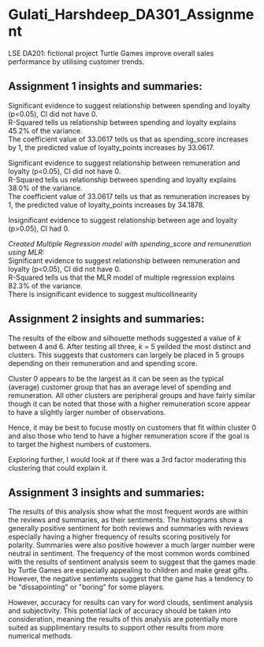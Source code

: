 # Gulati_Harshdeep_DA301_Assignment

LSE DA201: fictional project Turtle Games improve overall sales performance by utilising customer trends.

## Assignment 1 insights and summaries:

Significant evidence to suggest relationship between spending and loyalty (p<0.05), CI did not have 0.\
R-Squared tells us relationship between spending and loyalty explains 45.2% of the variance.\
The coefficient value of 33.0617 tells us that as spending_score increases by 1, the predicted value of loyalty_points increases by 33.0617.

Significant evidence to suggest relationship between remuneration and loyalty (p<0.05), CI did not have 0.\
R-Squared tells us relationship between spending and loyalty explains 38.0% of the variance.\
The coefficient value of 33.0617 tells us that as remuneration increases by 1, the predicted value of loyalty_points increases by 34.1878.

Insignificant evidence to suggest relationship between age and loyalty (p>0.05), CI had 0.

*Created Multiple Regression model with spending_score and remuneration using MLR:*\
Significant evidence to suggest relationship between remuneration and loyalty (p<0.05), CI did not have 0.\
R-Squared tells us that the MLR model of multiple regression explains 82.3% of the variance.\
There is insignificant evidence to suggest multicollinearity


## Assignment 2 insights and summaries:

The results of the elbow and silhouette methods suggested a value of *k* between 4 and 6. After testing all three, *k* = 5 yeilded the most distinct and clusters. This suggests that customers can largely be placed in 5 groups depending on their remuneration and and spending score.

Cluster 0 appears to be the largest as it can be seen as the typical (average) customer group that has an average level of spending and remuneration. All other clusters are peripheral groups and have fairly similar though it can be noted that those with a higher remuneration score appear to have a slightly larger number of observations.

Hence, it may be best to focuse mostly on customers that fit within cluster 0 and also those who tend to have a higher remuneration score if the goal is to target the highest numbers of customers.

Exploring further, I would look at if there was a 3rd factor moderating this clustering that could explain it.


## Assignment 3 insights and summaries:

The results of this analysis show what the most frequent words are within the reviews and summaries, as their sentiments. The histograms show a generally positive sentiment for both reviews and summaries with reviews especially having a higher frequency of results scoring positively for polarity. Summaries were also positive however a much larger number were neutral in sentiment. The frequency of the most common words combined with the results of sentiment analysis seem to suggest that the games made by Turtle Games are especially appealing to children and make great gifts. However, the negative sentiments suggest that the game has a tendency to be "dissapointing" or "boring" for some players.

However, accuracy for results can vary for word clouds, sentiment analysis and subjectivity. This potential lack of accuracy should be taken into consideration, meaning the results of this analysis are potentially more suited as supplimentary results to support other results from more numerical methods.
